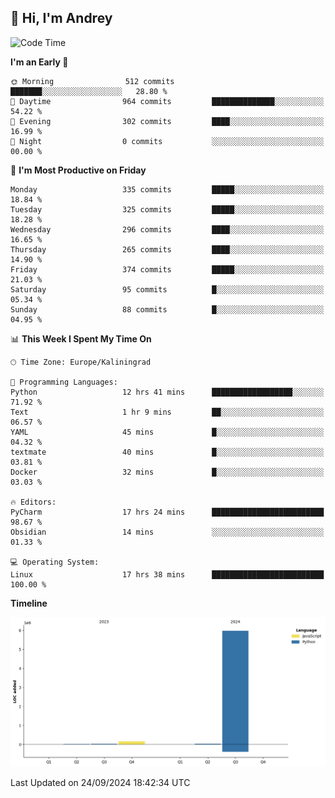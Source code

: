 ## 👋 Hi, I'm Andrey

<!--START_SECTION:waka-->
![Code Time](http://img.shields.io/badge/Code%20Time-458%20hrs%2048%20mins-blue)

**I'm an Early 🐤** 

```text
🌞 Morning                512 commits         ███████░░░░░░░░░░░░░░░░░░   28.80 % 
🌆 Daytime                964 commits         ██████████████░░░░░░░░░░░   54.22 % 
🌃 Evening                302 commits         ████░░░░░░░░░░░░░░░░░░░░░   16.99 % 
🌙 Night                  0 commits           ░░░░░░░░░░░░░░░░░░░░░░░░░   00.00 % 
```
📅 **I'm Most Productive on Friday** 

```text
Monday                   335 commits         █████░░░░░░░░░░░░░░░░░░░░   18.84 % 
Tuesday                  325 commits         █████░░░░░░░░░░░░░░░░░░░░   18.28 % 
Wednesday                296 commits         ████░░░░░░░░░░░░░░░░░░░░░   16.65 % 
Thursday                 265 commits         ████░░░░░░░░░░░░░░░░░░░░░   14.90 % 
Friday                   374 commits         █████░░░░░░░░░░░░░░░░░░░░   21.03 % 
Saturday                 95 commits          █░░░░░░░░░░░░░░░░░░░░░░░░   05.34 % 
Sunday                   88 commits          █░░░░░░░░░░░░░░░░░░░░░░░░   04.95 % 
```


📊 **This Week I Spent My Time On** 

```text
🕑︎ Time Zone: Europe/Kaliningrad

💬 Programming Languages: 
Python                   12 hrs 41 mins      ██████████████████░░░░░░░   71.92 % 
Text                     1 hr 9 mins         ██░░░░░░░░░░░░░░░░░░░░░░░   06.57 % 
YAML                     45 mins             █░░░░░░░░░░░░░░░░░░░░░░░░   04.32 % 
textmate                 40 mins             █░░░░░░░░░░░░░░░░░░░░░░░░   03.81 % 
Docker                   32 mins             █░░░░░░░░░░░░░░░░░░░░░░░░   03.03 % 

🔥 Editors: 
PyCharm                  17 hrs 24 mins      █████████████████████████   98.67 % 
Obsidian                 14 mins             ░░░░░░░░░░░░░░░░░░░░░░░░░   01.33 % 

💻 Operating System: 
Linux                    17 hrs 38 mins      █████████████████████████   100.00 % 
```

**Timeline**

![Lines of Code chart](https://raw.githubusercontent.com/Mist3s/Mist3s/main/assets/bar_graph.png)


 Last Updated on 24/09/2024 18:42:34 UTC
<!--END_SECTION:waka-->

